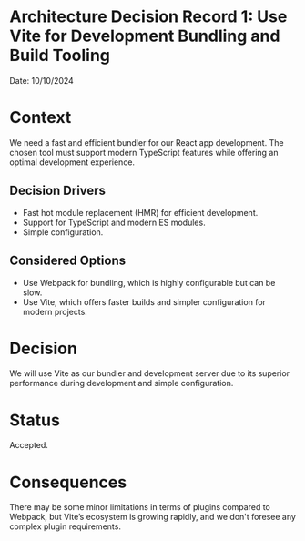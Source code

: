 
# Architecture Decision Record 1: Use Vite for Development Bundling and Build Tooling

Date: 10/10/2024

# Context

We need a fast and efficient bundler for our React app development. The chosen tool must support modern  TypeScript features while offering an optimal development experience.

## Decision Drivers

- Fast hot module replacement (HMR) for efficient development.
- Support for TypeScript and modern ES modules.
- Simple configuration.


## Considered Options

- Use Webpack for bundling, which is highly configurable but can be slow.
- Use Vite, which offers faster builds and simpler configuration for modern projects.


# Decision

We will use Vite as our bundler and development server due to its superior performance during development and simple configuration.

# Status

Accepted.

# Consequences

There may be some minor limitations in terms of plugins compared to Webpack, but Vite’s ecosystem is growing rapidly, and we don't foresee any complex plugin requirements.



